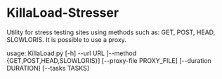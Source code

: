 # KillaLoad-Stresser
Utility for stress testing sites using methods such as: GET, POST, HEAD, SLOWLORIS. It is possible to use a proxy.

usage: KillaLoad.py [-h] --url URL [--method {GET,POST,HEAD,SLOWLORIS}] [--proxy-file PROXY_FILE]
                    [--duration DURATION] [--tasks TASKS]
